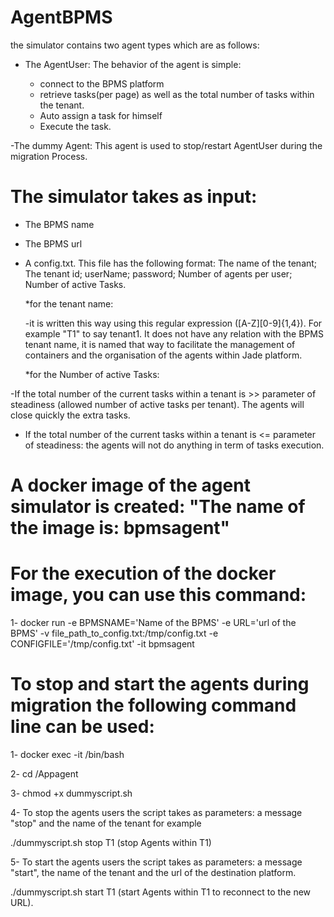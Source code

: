 # AgentBPMS

the simulator contains two agent types which are as follows:
- The AgentUser: The behavior of the agent is simple: 

  - connect to the BPMS platform
  - retrieve tasks(per page) as well as the total number of tasks within the tenant.
  - Auto assign a task for himself 
  - Execute the task. 
  
-The dummy Agent: This agent is used to stop/restart AgentUser during the migration Process.

# The simulator takes as input:

- The BPMS name
- The BPMS url
- A config.txt. This file has the following format: The name of the tenant; The tenant id; userName; password; Number of agents per user; Number of  active Tasks. 

     *for the tenant name: 
     
     -it is written this way using this regular expression ([A-Z][0-9]{1,4}). For example "T1" to say tenant1. It does not have any relation with the BPMS tenant name, it is named that way to facilitate the management of containers and the organisation of the agents within Jade platform. 

     *for the Number of  active Tasks: 

-If the total number of the current tasks within a tenant is >> parameter of steadiness (allowed number of active tasks per tenant). The agents will close quickly the extra tasks.
 
- If the total number of the current tasks within a tenant is <= parameter of steadiness: the agents will not do anything in term of tasks execution.  

# A docker image of the agent simulator is created: "The name of the image is: bpmsagent"
 
# For the execution of the docker image, you can use this command:
 
1- docker run -e BPMSNAME='Name of the BPMS' -e URL='url of the BPMS' -v file_path_to_config.txt:/tmp/config.txt -e CONFIGFILE='/tmp/config.txt' -it bpmsagent

# To stop and start the agents during migration the following command line can be used:

1- docker exec -it <Id of the running container>  /bin/bash
  
2- cd /Appagent

3- chmod +x dummyscript.sh   

4- To stop the agents users the script takes as parameters: a message "stop" and the name of the tenant for example
  
  ./dummyscript.sh stop T1 (stop Agents within T1) 
  
 5- To start the agents users the script takes as parameters: a message "start", the name of the tenant and the url of the destination platform.
 
 ./dummyscript.sh start T1 <URL> (start Agents within T1 to reconnect to the new URL).
  




 
 
